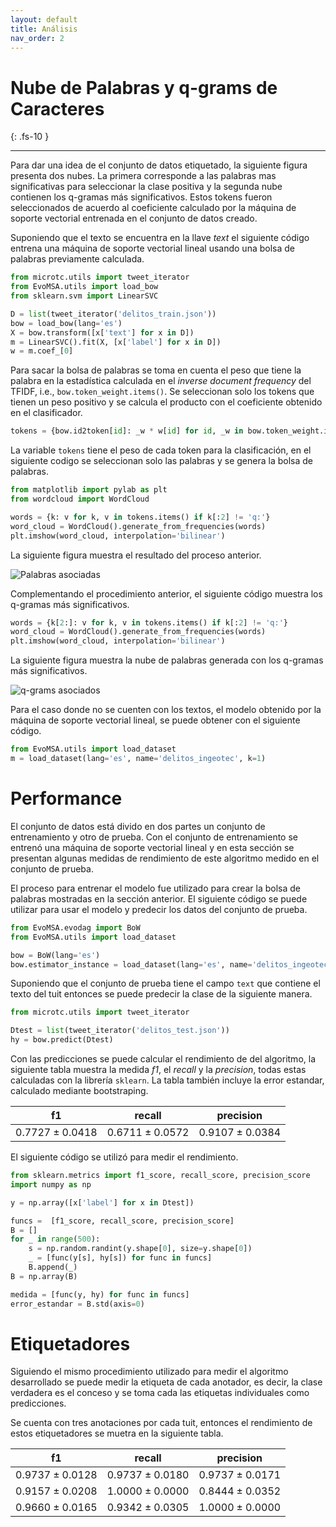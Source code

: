 ```yaml
---
layout: default
title: Análisis
nav_order: 2
---
```


# Nube de Palabras y q-grams de Caracteres
{: .fs-10 }

---

Para dar una idea de el conjunto de datos etiquetado, la siguiente figura presenta dos 
nubes. La primera corresponde a las palabras mas significativas para seleccionar la clase 
positiva y la segunda nube contienen los q-gramas más significativos. Estos tokens fueron 
seleccionados de acuerdo al coeficiente calculado por la máquina de soporte vectorial 
entrenada en el conjunto de datos creado.

Suponiendo que el texto se encuentra en la llave *text* el siguiente código entrena 
una máquina de soporte vectorial lineal usando una bolsa de palabras previamente 
calculada.

```python
from microtc.utils import tweet_iterator
from EvoMSA.utils import load_bow
from sklearn.svm import LinearSVC

D = list(tweet_iterator('delitos_train.json'))
bow = load_bow(lang='es')
X = bow.transform([x['text'] for x in D])
m = LinearSVC().fit(X, [x['label'] for x in D])
w = m.coef_[0]
```

Para sacar la bolsa de palabras se toma en cuenta el peso que tiene la palabra
en la estadística calculada en el *inverse document frequency* del TFIDF, 
i.e., `bow.token_weight.items()`. Se seleccionan solo los tokens que tienen
un peso positivo y se calcula el producto con el coeficiente obtenido 
en el clasificador. 

```python 
tokens = {bow.id2token[id]: _w * w[id] for id, _w in bow.token_weight.items() if w[id] > 0}
```

La variable `tokens` tiene el peso de cada token para la clasificación, en el siguiente
codigo se seleccionan solo las palabras y se genera la bolsa de palabras.

```python
from matplotlib import pylab as plt
from wordcloud import WordCloud

words = {k: v for k, v in tokens.items() if k[:2] != 'q:'}
word_cloud = WordCloud().generate_from_frequencies(words)
plt.imshow(word_cloud, interpolation='bilinear')
```

La siguiente figura muestra el resultado del proceso anterior. 

![Palabras asociadas](/Delitos/assets/images/pos_words.png)

Complementando el procedimiento anterior, el siguiente código muestra
los q-gramas más significativos.

```python 
words = {k[2:]: v for k, v in tokens.items() if k[:2] != 'q:'}
word_cloud = WordCloud().generate_from_frequencies(words)
plt.imshow(word_cloud, interpolation='bilinear')
```

La siguiente figura muestra la nube de palabras generada con los
q-gramas más significativos. 

![q-grams asociados](/Delitos/assets/images/pos_qgrams.png)

Para el caso donde no se cuenten con los textos, el modelo 
obtenido por la máquina de soporte vectorial lineal, se puede 
obtener con el siguiente código. 

```python
from EvoMSA.utils import load_dataset
m = load_dataset(lang='es', name='delitos_ingeotec', k=1)
```

# Performance

El conjunto de datos está divido en dos partes un conjunto de entrenamiento
y otro de prueba. Con el conjunto de entrenamiento se entrenó una máquina
de soporte vectorial lineal y en esta sección se presentan algunas medidas
de rendimiento de este algoritmo medido en el conjunto de prueba. 

El proceso para entrenar el modelo fue utilizado para crear la bolsa de
palabras mostradas en la sección anterior. El siguiente código 
se puede utilizar para usar el modelo y predecir los datos 
del conjunto de prueba. 

```python
from EvoMSA.evodag import BoW
from EvoMSA.utils import load_dataset

bow = BoW(lang='es')
bow.estimator_instance = load_dataset(lang='es', name='delitos_ingeotec', k=1)
```

Suponiendo que el conjunto de prueba tiene el campo `text` que contiene
el texto del tuit entonces se puede predecir la clase de la siguiente manera.

```python
from microtc.utils import tweet_iterator

Dtest = list(tweet_iterator('delitos_test.json'))
hy = bow.predict(Dtest)
```

Con las predicciones se puede calcular el rendimiento de
del algoritmo, la siguiente tabla muestra la medida *f1*, el *recall* y 
la *precision*, todas estas calculadas con la librería `sklearn`.
La tabla también incluye la error estandar, calculado mediante bootstraping.

| f1 | recall | precision |
|----|--------|-----------|
|$0.7727 \pm 0.0418$| $0.6711 \pm 0.0572$| $0.9107 \pm 0.0384$|

El siguiente código se utilizó para medir el rendimiento. 
```python
from sklearn.metrics import f1_score, recall_score, precision_score
import numpy as np

y = np.array([x['label'] for x in Dtest])

funcs =  [f1_score, recall_score, precision_score]
B = []
for _ in range(500):
    s = np.random.randint(y.shape[0], size=y.shape[0])
    _ = [func(y[s], hy[s]) for func in funcs]
    B.append(_)
B = np.array(B)

medida = [func(y, hy) for func in funcs]
error_estandar = B.std(axis=0)
``` 

# Etiquetadores

Siguiendo el mismo procedimiento utilizado para medir el algoritmo
desarrollado se puede medir la etiqueta de cada anotador, es decir,
la clase verdadera es el conceso y se toma cada las etiquetas individuales
como predicciones. 

Se cuenta con tres anotaciones por cada tuit, entonces el rendimiento
de estos etiquetadores se muetra en la siguiente tabla. 

| f1 | recall | precision |
|----|--------|-----------|
|$0.9737 \pm 0.0128$| $0.9737 \pm 0.0180$| $0.9737 \pm 0.0171$|
|$0.9157 \pm 0.0208$| $1.0000 \pm 0.0000$| $0.8444 \pm 0.0352$|
|$0.9660 \pm 0.0165$| $0.9342 \pm 0.0305$| $1.0000 \pm 0.0000$|
